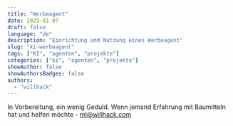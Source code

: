 ```yaml
---
title: "Werbeagent"
date: 2025-01-07
draft: false
language: "de"
description: "Einrichtung und Nutzung eines Werbeagent"
slug: "ki-werbeagent"
tags: ["KI", "agenten", "projekte"]
categories: ["ki", "agenten", "projekte"]
showAuthor: false
showAuthorsBadges: false
authors:
  - "willhack"
---
```


In Vorbereitung, ein wenig Geduld. Wenn jemand Erfahrung mit Baumitteln hat und helfen möchte - ml@willhack.com